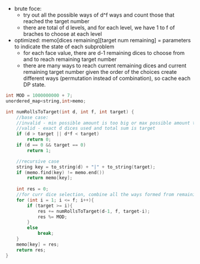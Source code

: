 - brute foce:
    - try out all the possible ways of d^f ways and count those that reached the target number
    - there are total of d levels, and for each level, we have 1 to f of braches to choose at each level 
- optimized: memo[dices remaining][target num remaining] = parameters to indicate the state of each subproblem
    - for each face value, there are d-1 remaining dices to choose from and to reach remaining target number
    - there are many ways to reach current remaining dices and current remaining target number given the order of the choices         create different ways (permutation instead of combination), so cache each DP state.



```cpp
int MOD = 1000000000 + 7;
unordered_map<string,int>memo;

int numRollsToTarget(int d, int f, int target) {
    //base case: 
    //invalid - min possible amount is too big or max possible amount too small to be remaining target
    //valid - exact d dices used and total sum is target
    if (d > target || d*f < target)
        return 0;
    if (d == 0 && target == 0)
        return 1;

    //recursive case
    string key = to_string(d) + "|" + to_string(target);
    if (memo.find(key) != memo.end())
        return memo[key];
    
    int res = 0;
    //for curr dice selection, combine all the ways formed from remaining dices that reach remaining target
    for (int i = 1; i <= f; i++){ 
        if (target >= i){
            res += numRollsToTarget(d-1, f, target-i);
            res %= MOD;
        }
        else
            break;
    }
    memo[key] = res;
    return res;
}
```
